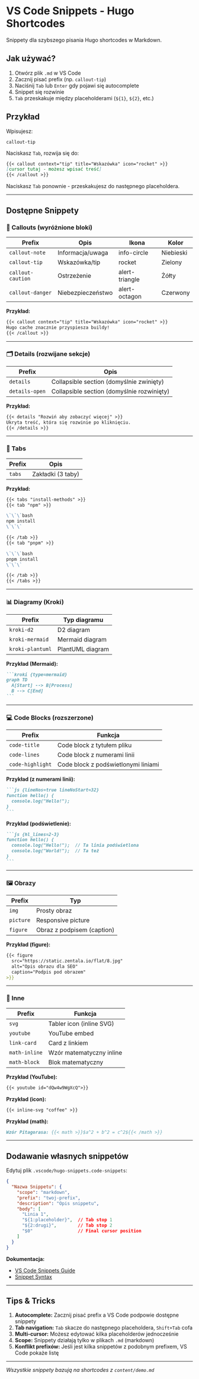 # VS Code Snippets - Hugo Shortcodes

Snippety dla szybszego pisania Hugo shortcodes w Markdown.

## Jak używać?

1. Otwórz plik `.md` w VS Code
2. Zacznij pisać prefix (np. `callout-tip`)
3. Naciśnij `Tab` lub `Enter` gdy pojawi się autocomplete
4. Snippet się rozwinie
5. `Tab` przeskakuje między placeholderami (`${1}`, `${2}`, etc.)

## Przykład

Wpisujesz:
```
callout-tip
```

Naciskasz `Tab`, rozwija się do:
```markdown
{{< callout context="tip" title="Wskazówka" icon="rocket" >}}
[cursor tutaj - możesz wpisać treść]
{{< /callout >}}
```

Naciskasz `Tab` ponownie - przeskakujesz do następnego placeholdera.

---

## Dostępne Snippety

### 📢 Callouts (wyróżnione bloki)

| Prefix | Opis | Ikona | Kolor |
|--------|------|-------|-------|
| `callout-note` | Informacja/uwaga | info-circle | Niebieski |
| `callout-tip` | Wskazówka/tip | rocket | Zielony |
| `callout-caution` | Ostrzeżenie | alert-triangle | Żółty |
| `callout-danger` | Niebezpieczeństwo | alert-octagon | Czerwony |

**Przykład:**
```markdown
{{< callout context="tip" title="Wskazówka" icon="rocket" >}}
Hugo cache znacznie przyspiesza buildy!
{{< /callout >}}
```

---

### 🗂️ Details (rozwijane sekcje)

| Prefix | Opis |
|--------|------|
| `details` | Collapsible section (domyślnie zwinięty) |
| `details-open` | Collapsible section (domyślnie rozwinięty) |

**Przykład:**
```markdown
{{< details "Rozwiń aby zobaczyć więcej" >}}
Ukryta treść, która się rozwinie po kliknięciu.
{{< /details >}}
```

---

### 📑 Tabs

| Prefix | Opis |
|--------|------|
| `tabs` | Zakładki (3 taby) |

**Przykład:**
```markdown
{{< tabs "install-methods" >}}
{{< tab "npm" >}}

\`\`\`bash
npm install
\`\`\`

{{< /tab >}}
{{< tab "pnpm" >}}

\`\`\`bash
pnpm install
\`\`\`

{{< /tab >}}
{{< /tabs >}}
```

---

### 📊 Diagramy (Kroki)

| Prefix | Typ diagramu |
|--------|--------------|
| `kroki-d2` | D2 diagram |
| `kroki-mermaid` | Mermaid diagram |
| `kroki-plantuml` | PlantUML diagram |

**Przykład (Mermaid):**
````markdown
```kroki {type=mermaid}
graph TD
  A[Start] --> B[Process]
  B --> C[End]
```
````

---

### 💻 Code Blocks (rozszerzone)

| Prefix | Funkcja |
|--------|---------|
| `code-title` | Code block z tytułem pliku |
| `code-lines` | Code block z numerami linii |
| `code-highlight` | Code block z podświetlonymi liniami |

**Przykład (z numerami linii):**
````markdown
```js {lineNos=true lineNoStart=32}
function hello() {
  console.log("Hello!");
}
```
````

**Przykład (podświetlenie):**
````markdown
```js {hl_lines=2-3}
function hello() {
  console.log("Hello!");  // Ta linia podświetlona
  console.log("World!");  // Ta też
}
```
````

---

### 🖼️ Obrazy

| Prefix | Typ |
|--------|-----|
| `img` | Prosty obraz |
| `picture` | Responsive picture |
| `figure` | Obraz z podpisem (caption) |

**Przykład (figure):**
```markdown
{{< figure
  src="https://static.zentala.io/flat/8.jpg"
  alt="Opis obrazu dla SEO"
  caption="Podpis pod obrazem"
>}}
```

---

### 🎨 Inne

| Prefix | Funkcja |
|--------|---------|
| `svg` | Tabler icon (inline SVG) |
| `youtube` | YouTube embed |
| `link-card` | Card z linkiem |
| `math-inline` | Wzór matematyczny inline |
| `math-block` | Blok matematyczny |

**Przykład (YouTube):**
```markdown
{{< youtube id="dQw4w9WgXcQ">}}
```

**Przykład (icon):**
```markdown
{{< inline-svg "coffee" >}}
```

**Przykład (math):**
```markdown
Wzór Pitagorasa: {{< math >}}$a^2 + b^2 = c^2${{< /math >}}
```

---

## Dodawanie własnych snippetów

Edytuj plik `.vscode/hugo-snippets.code-snippets`:

```json
{
  "Nazwa Snippetu": {
    "scope": "markdown",
    "prefix": "twoj-prefix",
    "description": "Opis snippetu",
    "body": [
      "Linia 1",
      "${1:placeholder}",  // Tab stop 1
      "${2:drugi}",        // Tab stop 2
      "$0"                 // Final cursor position
    ]
  }
}
```

**Dokumentacja:**
- [VS Code Snippets Guide](https://code.visualstudio.com/docs/editor/userdefinedsnippets)
- [Snippet Syntax](https://code.visualstudio.com/docs/editor/userdefinedsnippets#_snippet-syntax)

---

## Tips & Tricks

1. **Autocomplete:** Zacznij pisać prefix a VS Code podpowie dostępne snippety
2. **Tab navigation:** `Tab` skacze do następnego placeholdera, `Shift+Tab` cofa
3. **Multi-cursor:** Możesz edytować kilka placeholderów jednocześnie
4. **Scope:** Snippety działają tylko w plikach `.md` (markdown)
5. **Konflikt prefixów:** Jeśli jest kilka snippetów z podobnym prefixem, VS Code pokaże listę

---

*Wszystkie snippety bazują na shortcodes z `content/demo.md`*
